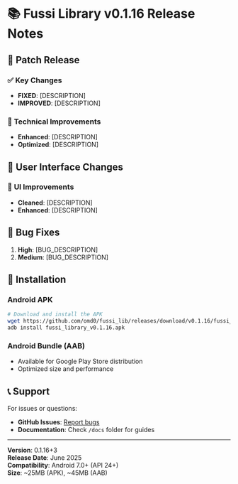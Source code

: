 # 📚 Fussi Library v0.1.16 Release Notes

## 🎯 **Patch Release**

### ✅ **Key Changes**
- **FIXED**: [DESCRIPTION]
- **IMPROVED**: [DESCRIPTION]

### 🔧 **Technical Improvements**
- **Enhanced**: [DESCRIPTION]
- **Optimized**: [DESCRIPTION]

## 🎨 **User Interface Changes**

### 🧹 **UI Improvements**
- **Cleaned**: [DESCRIPTION]
- **Enhanced**: [DESCRIPTION]

## 🐛 **Bug Fixes**

1. **High**: [BUG_DESCRIPTION]
2. **Medium**: [BUG_DESCRIPTION]

## 📱 **Installation**

### Android APK
```bash
# Download and install the APK
wget https://github.com/omd0/fussi_lib/releases/download/v0.1.16/fussi_library_v0.1.16.apk
adb install fussi_library_v0.1.16.apk
```

### Android Bundle (AAB)
- Available for Google Play Store distribution
- Optimized size and performance

## 📞 **Support**

For issues or questions:
- **GitHub Issues**: [Report bugs](https://github.com/omd0/fussi_lib/issues)
- **Documentation**: Check `/docs` folder for guides

---

**Version**: 0.1.16+3  
**Release Date**: June 2025  
**Compatibility**: Android 7.0+ (API 24+)  
**Size**: ~25MB (APK), ~45MB (AAB)
